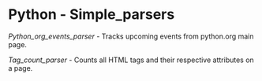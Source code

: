 # Python - Simple_parsers


<i>Python_org_events_parser</i> - Tracks upcoming events from python.org main page.

<i>Tag_count_parser</i> - Counts all HTML tags and their respective attributes on a page.

